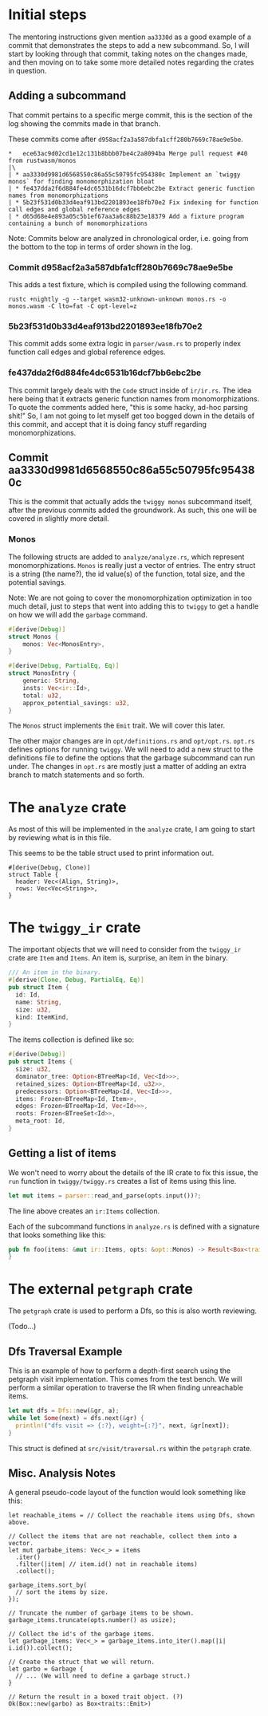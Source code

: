 # Initial steps

The mentoring instructions given mention `aa3330d` as a good example of a
commit that demonstrates the steps to add a new subcommand. So, I will start
by looking through that commit, taking notes on the changes made, and then
moving on to take some more detailed notes regarding the crates in question.

## Adding a subcommand

That commit pertains to a specific merge commit, this is the section of the
log showing the commits made in that branch.

These commits come after `d958acf2a3a587dbfa1cff280b7669c78ae9e5be`.

```
*   ece63ac9d02cd1e12c131b8bbb07be4c2a8094ba Merge pull request #40 from rustwasm/monos
|\
| * aa3330d9981d6568550c86a55c50795fc954380c Implement an `twiggy monos` for finding monomorphization bloat
| * fe437dda2f6d884fe4dc6531b16dcf7bb6ebc2be Extract generic function names from monomorphizations
| * 5b23f531d0b33d4eaf913bd2201893ee18fb70e2 Fix indexing for function call edges and global reference edges
| * d65d68e4e893a05c5b1ef67aa3a6c88b23e18379 Add a fixture program containing a bunch of monomorphizations
```

Note: Commits below are analyzed in chronological order, i.e. going from the
bottom to the top in terms of order shown in the log.

### Commit d958acf2a3a587dbfa1cff280b7669c78ae9e5be

This adds a test fixture, which is compiled using the following command.

```
rustc +nightly -g --target wasm32-unknown-unknown monos.rs -o monos.wasm -C lto=fat -C opt-level=z
```

### 5b23f531d0b33d4eaf913bd2201893ee18fb70e2

This commit adds some extra logic in `parser/wasm.rs` to properly index
function call edges and global reference edges.

### fe437dda2f6d884fe4dc6531b16dcf7bb6ebc2be

This commit largely deals with the `Code` struct inside of `ir/ir.rs`.
The idea here being that it extracts generic function names from
monomorphizations. To quote the comments added here, "this is some hacky,
ad-hoc parsing shit!" So, I am not going to let myself get too bogged down
in the details of this commit, and accept that it is doing fancy stuff
regarding monomorphizations.

## Commit aa3330d9981d6568550c86a55c50795fc954380c

This is the commit that actually adds the `twiggy monos` subcommand itself,
after the previous commits added the groundwork. As such, this one will be
covered in slightly more detail.

### Monos

The following structs are added to `analyze/analyze.rs`, which represent
monomorphizations. `Monos` is really just a vector of entries. The entry
struct is a string (the name?), the id value(s) of the function, total size,
and the potential savings.

Note: We are not going to cover the monomorphization optimization in too much
detail, just to steps that went into adding this to `twiggy` to get a handle
on how we will add the `garbage` command.

```rust
#[derive(Debug)]
struct Monos {
    monos: Vec<MonosEntry>,
}

#[derive(Debug, PartialEq, Eq)]
struct MonosEntry {
    generic: String,
    insts: Vec<ir::Id>,
    total: u32,
    approx_potential_savings: u32,
}
```

The `Monos` struct implements the `Emit` trait. We will cover this later.

The other major changes are in `opt/definitions.rs` and `opt/opt.rs`.
`opt.rs` defines options for running `twiggy`. We will need to add a new
struct to the definitions file to define the options that the garbage
subcommand can run under. The changes in `opt.rs` are mostly just a matter
of adding an extra branch to match statements and so forth.

# The `analyze` crate

As most of this will be implemented in the `analyze` crate, I am going to
start by reviewing what is in this file.

This seems to be the table struct used to print information out.

```
#[derive(Debug, Clone)]
struct Table {
  header: Vec<(Align, String)>,
  rows: Vec<Vec<String>>,
}
```

# The `twiggy_ir` crate

The important objects that we will need to consider from the `twiggy_ir` crate
are `Item` and `Items`. An item is, surprise, an item in the binary.

```rust
/// An item in the binary.
#[derive(Clone, Debug, PartialEq, Eq)]
pub struct Item {
  id: Id,
  name: String,
  size: u32,
  kind: ItemKind,
}
```

The items collection is defined like so:

```rust
#[derive(Debug)]
pub struct Items {
  size: u32,
  dominator_tree: Option<BTreeMap<Id, Vec<Id>>>,
  retained_sizes: Option<BTreeMap<Id, u32>>,
  predecessors: Option<BTreeMap<Id, Vec<Id>>>,
  items: Frozen<BTreeMap<Id, Item>>,
  edges: Frozen<BTreeMap<Id, Vec<Id>>>,
  roots: Frozen<BTreeSet<Id>>,
  meta_root: Id,
}
```

## Getting a list of items

We won't need to worry about the details of the IR crate to fix this issue,
the `run` function in `twiggy/twiggy.rs` creates a list of items using this
line.

```rust
let mut items = parser::read_and_parse(opts.input())?;
```

The line above creates an `ir:Items` collection.

Each of the subcommand functions in `analyze.rs` is defined with a signature
that looks something like this:

```rust
pub fn foo(items: &mut ir::Items, opts: &opt::Monos) -> Result<Box<traits::Emit>, traits::Error> {
}
```

# The external `petgraph` crate

The `petgraph` crate is used to perform a Dfs, so this is also worth
reviewing.

(Todo...)

## Dfs Traversal Example

This is an example of how to perform a depth-first search using the petgraph
visit implementation. This comes from the test bench. We will perform a similar
operation to traverse the IR when finding unreachable items.

```rust
let mut dfs = Dfs::new(&gr, a);
while let Some(next) = dfs.next(&gr) {
  println!("dfs visit => {:?}, weight={:?}", next, &gr[next]);
}
```

This struct is defined at `src/visit/traversal.rs` within the `petgraph` crate.

## Misc. Analysis Notes

A general pseudo-code layout of the function would look something like this:

```
let reachable_items = // Collect the reachable items using Dfs, shown above.

// Collect the items that are not reachable, collect them into a vector.
let mut garbabe_items: Vec<_> = items
  .iter()
  .filter(|item| // item.id() not in reachable items)
  .collect();

garbage_items.sort_by(
  // sort the items by size.
});

// Truncate the number of garbage items to be shown.
garbage_items.truncate(opts.number() as usize);

// Collect the id's of the garbage items.
let garbage_items: Vec<_> = garbage_items.into_iter().map(|i| i.id()).collect();

// Create the struct that we will return.
let garbo = Garbage {
  // ... (We will need to define a garbage struct.)
}

// Return the result in a boxed trait object. (?)
Ok(Box::new(garbo) as Box<traits::Emit>)
```

